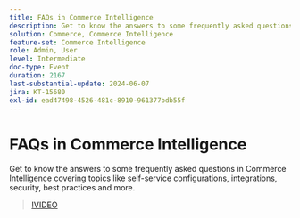 ```yaml
---
title: FAQs in Commerce Intelligence
description: Get to know the answers to some frequently asked questions in Commerce Intelligence covering topics like self-service configurations, integrations, security, best practices and more.
solution: Commerce, Commerce Intelligence
feature-set: Commerce Intelligence
role: Admin, User
level: Intermediate
doc-type: Event
duration: 2167
last-substantial-update: 2024-06-07
jira: KT-15680
exl-id: ead47498-4526-481c-8910-961377bdb55f
---
```

# FAQs in Commerce Intelligence

Get to know the answers to some frequently asked questions in Commerce Intelligence covering topics like self-service configurations, integrations, security, best practices and more.

>[!VIDEO](https://video.tv.adobe.com/v/3429617/?learn=on)
